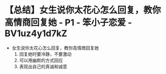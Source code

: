 # 【总结】女生说你太花心怎么回复，教你高情商回复她 - P1 - 笨小子恋爱 - BV1uz4y1d7kZ

-   女生说你太花心怎么回复，教你高情商回复她
    1.  回复她时要冷静，不要激动
    2.  可以用幽默的方式回应
    3.  表现出自己的真诚和诚意